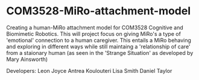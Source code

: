 # COM3528-MiRo-attachment-model
Creating a human-MiRo attachment model for COM3528 Cognitive and Biomimetic Robotics.
This will project focus on giving MiRo's a type of 'emotional' connection to a human caregiver. This entails a MiRo behaving and exploring in different ways while still maintaing a 'relationship of care' from a staionary human (as seen in the 'Strange Situation' as developed by Mary Ainsworth)

Developers:
Leon Joyce
Antrea Koulouteri
Lisa Smith
Daniel Taylor
